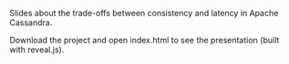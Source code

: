 Slides about the trade-offs between consistency and latency in Apache Cassandra.

Download the project and open index.html to see the presentation (built with reveal.js).
